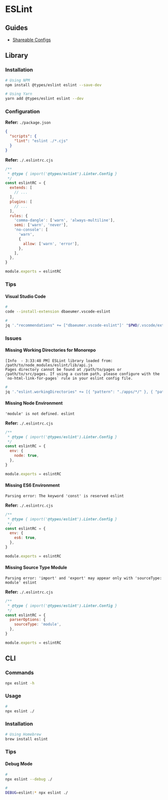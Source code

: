# ESLint

## Guides

- [Shareable Configs](https://eslint.org/docs/developer-guide/shareable-configs)

## Library

### Installation

```sh
# Using NPM
npm install @types/eslint eslint --save-dev

# Using Yarn
yarn add @types/eslint eslint --dev
```

### Configuration

**Refer:** `./package.json`

```json
{
  "scripts": {
    "lint": "eslint ./*.cjs"
  }
}
```

**Refer:** `./.eslintrc.cjs`

```cjs
/**
 * @type { import('@types/eslint').Linter.Config }
 */
const eslintRC = {
  extends: [
    // ...
  ],
  plugins: [
    // ...
  ],
  rules: {
    'comma-dangle': ['warn', 'always-multiline'],
    semi: ['warn', 'never'],
    'no-console': [
      'warn',
      {
        allow: ['warn', 'error'],
      },
    ],
  },
}

module.exports = eslintRC
```

### Tips

#### Visual Studio Code

```sh
#
code --install-extension dbaeumer.vscode-eslint

#
jq '."recommendations" += ["dbaeumer.vscode-eslint"]' "$PWD/.vscode/extensions.json" | sponge "$PWD/.vscode/extensions.json"
```

### Issues

#### Missing Working Directories for Monorepo

```log
[Info  - 3:33:48 PM] ESLint library loaded from: /path/to/node_modules/eslint/lib/api.js
Pages directory cannot be found at /path/to/pages or /path/to/src/pages. If using a custom path, please configure with the `no-html-link-for-pages` rule in your eslint config file.
```

```sh
#
jq '."eslint.workingDirectories" += [{ "pattern": "./apps/*/" }, { "pattern": "./packages/*/" }]' "$PWD/.vscode/settings.json" | sponge "$PWD/.vscode/settings.json"
```

<!-- #### Missing Matching Pattern

```log
No files matching the pattern "./" were found.
Please check for typing mistakes in the pattern.
```

TODO -->

#### Missing Node Environment

```log
'module' is not defined. eslint
```

**Refer:** `./.eslintrc.cjs`

```cjs
/**
 * @type { import('@types/eslint').Linter.Config }
 */
const eslintRC = {
  env: {
    node: true,
  },
}

module.exports = eslintRC
```

#### Missing ES6 Environment

```log
Parsing error: The keyword 'const' is reserved eslint
```

**Refer:** `./.eslintrc.cjs`

```cjs
/**
 * @type { import('@types/eslint').Linter.Config }
 */
const eslintRC = {
  env: {
    es6: true,
  },
}

module.exports = eslintRC
```

#### Missing Source Type Module

```log
Parsing error: 'import' and 'export' may appear only with 'sourceType: module' eslint
```

**Refer:** `./.eslintrc.cjs`

```cjs
/**
 * @type { import('@types/eslint').Linter.Config }
 */
const eslintRC = {
  parserOptions: {
    sourceType: 'module',
  },
}

module.exports = eslintRC
```

## CLI

### Commands

```sh
npx eslint -h
```

### Usage

```sh
#
npx eslint ./
```

### Installation

```sh
# Using Homebrew
brew install eslint
```

### Tips

#### Debug Mode

```sh
#
npx eslint --debug ./

#
DEBUG=eslint:* npx eslint ./
```
